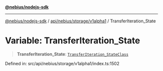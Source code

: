 [**@nebius/nodejs-sdk**](../../../../../README.md)

---

[@nebius/nodejs-sdk](../../../../../README.md) / [api/nebius/storage/v1alpha1](../README.md) / TransferIteration_State

# Variable: TransferIteration_State

> **TransferIteration_State**: [`TransferIteration_StateClass`](../type-aliases/TransferIteration_StateClass.md)

Defined in: src/api/nebius/storage/v1alpha1/index.ts:1502
